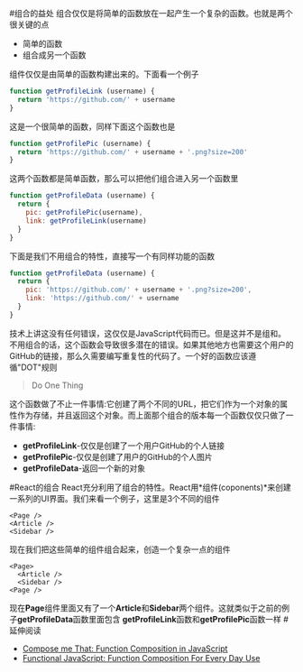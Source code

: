 #组合的益处
组合仅仅是将简单的函数放在一起产生一个复杂的函数。也就是两个很关键的点
- 简单的函数
- 组合成另一个函数

组件仅仅是由简单的函数构建出来的。下面看一个例子
```js
function getProfileLink (username) {
  return 'https://github.com/' + username
}
```
这是一个很简单的函数，同样下面这个函数也是
```js
function getProfilePic (username) {
  return 'https://github.com/' + username + '.png?size=200'
}
```
这两个函数都是简单函数，那么可以把他们组合进入另一个函数里
```js
function getProfileData (username) {
  return {
    pic: getProfilePic(username),
    link: getProfileLink(username)
  }
}
```
下面是我们不用组合的特性，直接写一个有同样功能的函数
```js
function getProfileData (username) {
  return {
    pic: 'https://github.com/' + username + '.png?size=200',
    link: 'https://github.com/' + username
  }
}
```
技术上讲这没有任何错误，这仅仅是JavaScript代码而已。但是这并不是组和。不用组合的话，这个函数会导致很多潜在的错误。如果其他地方也需要这个用户的GitHub的链接，那么久需要编写重复性的代码了。一个好的函数应该遵循"DOT"规则
>Do One Thing

这个函数做了不止一件事情:它创建了两个不同的URL，把它们作为一个对象的属性作为存储，并且返回这个对象。而上面那个组合的版本每一个函数仅仅只做了一件事情:
- **getProfileLink**-仅仅是创建了一个用户GitHub的个人链接
- **getProfilePic**-仅仅是创建了用户的GitHub的个人图片
- **getProfileData**-返回一个新的对象

#React的组合
React充分利用了组合的特性。React用*组件(coponents)*来创建一系列的UI界面。我们来看一个例子，这里是3个不同的组件
```react
<Page />
<Article />
<Sidebar />
```
现在我们把这些简单的组件组合起来，创造一个复杂一点的组件
```
<Page>
  <Article />
  <Sidebar />
<Page />
```
现在**Page**组件里面又有了一个**Article**和**Sidebar**两个组件。这就类似于之前的例子**getProfileData**函数里面包含 **getProfileLink**函数和**getProfilePic**函数一样
#延伸阅读
- [Compose me That: Function Composition in JavaScript](https://www.linkedin.com/pulse/compose-me-function-composition-javascript-kevin-greene)
- [Functional JavaScript: Function Composition For Every Day Use](https://hackernoon.com/javascript-functional-composition-for-every-day-use-22421ef65a10)